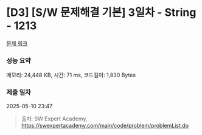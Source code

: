 # [D3] [S/W 문제해결 기본] 3일차 - String - 1213 

[문제 링크](https://swexpertacademy.com/main/code/problem/problemDetail.do?contestProbId=AV14P0c6AAUCFAYi) 

### 성능 요약

메모리: 24,448 KB, 시간: 71 ms, 코드길이: 1,830 Bytes

### 제출 일자

2025-05-10 23:47



> 출처: SW Expert Academy, https://swexpertacademy.com/main/code/problem/problemList.do